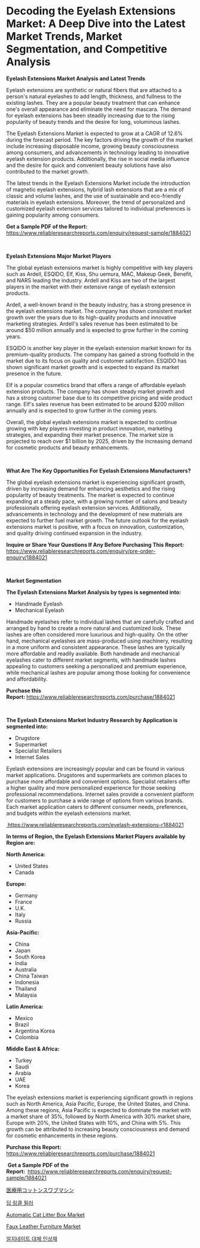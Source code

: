 <p><h1>Decoding the Eyelash Extensions Market: A Deep Dive into the Latest Market Trends, Market Segmentation, and Competitive Analysis</h1></p><p><strong>Eyelash Extensions Market Analysis and Latest Trends</strong></p>
<p><p>Eyelash extensions are synthetic or natural fibers that are attached to a person's natural eyelashes to add length, thickness, and fullness to the existing lashes. They are a popular beauty treatment that can enhance one's overall appearance and eliminate the need for mascara. The demand for eyelash extensions has been steadily increasing due to the rising popularity of beauty trends and the desire for long, voluminous lashes.</p><p>The Eyelash Extensions Market is expected to grow at a CAGR of 12.6% during the forecast period. The key factors driving the growth of the market include increasing disposable income, growing beauty consciousness among consumers, and advancements in technology leading to innovative eyelash extension products. Additionally, the rise in social media influence and the desire for quick and convenient beauty solutions have also contributed to the market growth.</p><p>The latest trends in the Eyelash Extensions Market include the introduction of magnetic eyelash extensions, hybrid lash extensions that are a mix of classic and volume lashes, and the use of sustainable and eco-friendly materials in eyelash extensions. Moreover, the trend of personalized and customized eyelash extension services tailored to individual preferences is gaining popularity among consumers.</p></p>
<p><strong>Get a Sample PDF of the Report:&nbsp;</strong> <a href="https://www.reliableresearchreports.com/enquiry/request-sample/1884021">https://www.reliableresearchreports.com/enquiry/request-sample/1884021</a></p>
<p>&nbsp;</p>
<p><strong>Eyelash Extensions Major Market Players</strong></p>
<p><p>The global eyelash extensions market is highly competitive with key players such as Ardell, ESQIDO, Elf, Kiss, Shu uemura, MAC, Makeup Geek, Benefit, and NARS leading the industry. Ardell and Kiss are two of the largest players in the market with their extensive range of eyelash extension products.</p><p>Ardell, a well-known brand in the beauty industry, has a strong presence in the eyelash extensions market. The company has shown consistent market growth over the years due to its high-quality products and innovative marketing strategies. Ardell's sales revenue has been estimated to be around $50 million annually and is expected to grow further in the coming years.</p><p>ESQIDO is another key player in the eyelash extension market known for its premium-quality products. The company has gained a strong foothold in the market due to its focus on quality and customer satisfaction. ESQIDO has shown significant market growth and is expected to expand its market presence in the future.</p><p>Elf is a popular cosmetics brand that offers a range of affordable eyelash extension products. The company has shown steady market growth and has a strong customer base due to its competitive pricing and wide product range. Elf's sales revenue has been estimated to be around $200 million annually and is expected to grow further in the coming years.</p><p>Overall, the global eyelash extensions market is expected to continue growing with key players investing in product innovation, marketing strategies, and expanding their market presence. The market size is projected to reach over $1 billion by 2025, driven by the increasing demand for cosmetic products and beauty enhancements.</p></p>
<p>&nbsp;</p>
<p><strong>What Are The Key Opportunities For Eyelash Extensions Manufacturers?</strong></p>
<p><p>The global eyelash extensions market is experiencing significant growth, driven by increasing demand for enhancing aesthetics and the rising popularity of beauty treatments. The market is expected to continue expanding at a steady pace, with a growing number of salons and beauty professionals offering eyelash extension services. Additionally, advancements in technology and the development of new materials are expected to further fuel market growth. The future outlook for the eyelash extensions market is positive, with a focus on innovation, customization, and quality driving continued expansion in the industry.</p></p>
<p><strong>Inquire or Share Your Questions If Any Before Purchasing This Report:</strong> <a href="https://www.reliableresearchreports.com/enquiry/pre-order-enquiry/1884021">https://www.reliableresearchreports.com/enquiry/pre-order-enquiry/1884021</a></p>
<p>&nbsp;</p>
<p><strong>Market Segmentation</strong></p>
<p><strong>The Eyelash Extensions Market Analysis by types is segmented into:</strong></p>
<p><ul><li>Handmade Eyelash</li><li>Mechanical Eyelash</li></ul></p>
<p><p>Handmade eyelashes refer to individual lashes that are carefully crafted and arranged by hand to create a more natural and customized look. These lashes are often considered more luxurious and high-quality. On the other hand, mechanical eyelashes are mass-produced using machinery, resulting in a more uniform and consistent appearance. These lashes are typically more affordable and readily available. Both handmade and mechanical eyelashes cater to different market segments, with handmade lashes appealing to customers seeking a personalized and premium experience, while mechanical lashes are popular among those looking for convenience and affordability.</p></p>
<p><strong>Purchase this Report:&nbsp;</strong><a href="https://www.reliableresearchreports.com/purchase/1884021">https://www.reliableresearchreports.com/purchase/1884021</a></p>
<p>&nbsp;</p>
<p><strong>The Eyelash Extensions Market Industry Research by Application is segmented into:</strong></p>
<p><ul><li>Drugstore</li><li>Supermarket</li><li>Specialist Retailers</li><li>Internet Sales</li></ul></p>
<p><p>Eyelash extensions are increasingly popular and can be found in various market applications. Drugstores and supermarkets are common places to purchase more affordable and convenient options. Specialist retailers offer a higher quality and more personalized experience for those seeking professional recommendations. Internet sales provide a convenient platform for customers to purchase a wide range of options from various brands. Each market application caters to different consumer needs, preferences, and budgets within the eyelash extensions market.</p></p>
<p><a href="https://www.reliableresearchreports.com/eyelash-extensions-r1884021">&nbsp;https://www.reliableresearchreports.com/eyelash-extensions-r1884021</a></p>
<p><strong>In terms of Region, the Eyelash Extensions Market Players available by Region are:</strong></p>
<p>
    <p> <strong> North America: </strong>
        <ul>
            <li>United States</li>
            <li>Canada</li>
        </ul>
        </p> 
    <p> <strong> Europe: </strong>
        <ul>
            <li>Germany</li>
            <li>France</li>
            <li>U.K.</li>
            <li>Italy</li>
            <li>Russia</li>
        </ul>
        </p> 
    <p> <strong> Asia-Pacific: </strong>
        <ul>
            <li>China</li>
            <li>Japan</li>
            <li>South Korea</li>
            <li>India</li>
            <li>Australia</li>
            <li>China Taiwan</li>
            <li>Indonesia</li>
            <li>Thailand</li>
            <li>Malaysia</li>
        </ul>
        </p> 
    <p> <strong> Latin America: </strong>
        <ul>
            <li>Mexico</li>
            <li>Brazil</li>
            <li>Argentina Korea</li>
            <li>Colombia</li>
        </ul>
        </p> 
    <p> <strong> Middle East & Africa: </strong>
        <ul>
            <li>Turkey</li>
            <li>Saudi</li>
            <li>Arabia</li>
            <li>UAE</li>
            <li>Korea</li>
        </ul>
    </p>
    </p>
<p><p>The eyelash extensions market is experiencing significant growth in regions such as North America, Asia Pacific, Europe, the United States, and China. Among these regions, Asia Pacific is expected to dominate the market with a market share of 35%, followed by North America with 30% market share, Europe with 20%, the United States with 10%, and China with 5%. This growth can be attributed to increasing beauty consciousness and demand for cosmetic enhancements in these regions.</p></p>
<p><strong>Purchase this Report: </strong><a href="https://www.reliableresearchreports.com/purchase/1884021">https://www.reliableresearchreports.com/purchase/1884021</a></p>
<p>&nbsp;<strong>Get a Sample PDF of the Report:&nbsp;&nbsp;</strong><a href="https://www.reliableresearchreports.com/enquiry/request-sample/1884021">https://www.reliableresearchreports.com/enquiry/request-sample/1884021</a></p>
<p><strong></strong></p>
<p><p><a href="https://github.com/LenoraKris2023/Market-Research-Report-List-1/blob/main/3627650142199.md">医療用コットンスワブマシン</a></p><p><a href="https://github.com/Tristiarton768456/Market-Research-Report-List-2/blob/main/1838985150015.md">딥 링클 필러</a></p><p><a href="https://github.com/biheemgalvinlouises6hokrh3h/Market-Research-Report-List-3/blob/main/automatic-cat-litter-box-market.md">Automatic Cat Litter Box Market</a></p><p><a href="https://github.com/IzaiahBartell/Market-Research-Report-List-1/blob/main/faux-leather-furniture-market.md">Faux Leather Furniture Market</a></p><p><a href="https://github.com/vsoq0zknh59/Market-Research-Report-List-2/blob/main/3442471150014.md">알지네이트 대체 인상재</a></p></p>